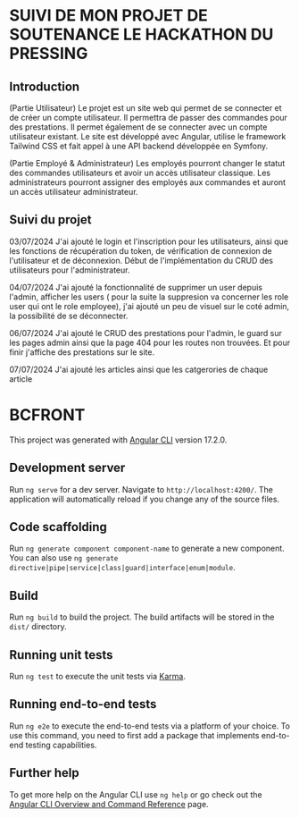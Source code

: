 # SUIVI DE MON PROJET DE SOUTENANCE LE HACKATHON DU PRESSING

## Introduction

(Partie Utilisateur)
Le projet est un site web qui permet de se connecter et de créer un compte utilisateur. Il permettra de passer des commandes pour des prestations. Il permet également de se connecter avec un compte utilisateur existant. Le site est développé avec Angular, utilise le framework Tailwind CSS et fait appel à une API backend développée en Symfony.

(Partie Employé & Administrateur)
Les employés pourront changer le statut des commandes utilisateurs et avoir un accès utilisateur classique. Les administrateurs pourront assigner des employés aux commandes et auront un accès utilisateur administrateur.

## Suivi du projet

03/07/2024
J'ai ajouté le login et l'inscription pour les utilisateurs, ainsi que les fonctions de récupération du token, de vérification de connexion de l'utilisateur et de déconnexion. Début de l'implémentation du CRUD des utilisateurs pour l'administrateur.

04/07/2024
J'ai ajouté la fonctionnalité de supprimer un user depuis l'admin, afficher les users ( pour la suite la suppresion va concerner les role user qui ont le role employee), j'ai ajouté un peu de visuel sur le coté admin, la possibilité de se déconnecter.

06/07/2024
J'ai ajouté le CRUD des prestations pour l'admin, le guard sur les pages admin ainsi que la page 404 pour les routes non trouvées. Et pour finir j'affiche des prestations sur le site.

07/07/2024
J'ai ajouté les articles ainsi que les catgerories de chaque article

# BCFRONT

This project was generated with [Angular CLI](https://github.com/angular/angular-cli) version 17.2.0.

## Development server

Run `ng serve` for a dev server. Navigate to `http://localhost:4200/`. The application will automatically reload if you change any of the source files.

## Code scaffolding

Run `ng generate component component-name` to generate a new component. You can also use `ng generate directive|pipe|service|class|guard|interface|enum|module`.

## Build

Run `ng build` to build the project. The build artifacts will be stored in the `dist/` directory.

## Running unit tests

Run `ng test` to execute the unit tests via [Karma](https://karma-runner.github.io).

## Running end-to-end tests

Run `ng e2e` to execute the end-to-end tests via a platform of your choice. To use this command, you need to first add a package that implements end-to-end testing capabilities.

## Further help

To get more help on the Angular CLI use `ng help` or go check out the [Angular CLI Overview and Command Reference](https://angular.io/cli) page.
